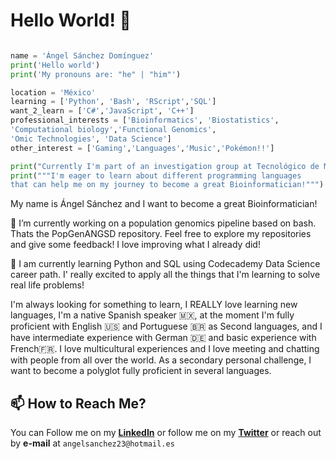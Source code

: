 # Hello World! 👋


```Python

name = 'Ángel Sánchez Domínguez'
print('Hello world') 
print('My pronouns are: "he" | "him"')

location = 'México'
learning = ['Python', 'Bash', 'RScript','SQL']
want_2_learn = ['C#','JavaScript', 'C++']
professional_interests = ['Bioinformatics', 'Biostatistics',
'Computational biology','Functional Genomics',
'Omic Technologies', 'Data Science']
other_interest = ['Gaming','Languages','Music','Pokémon!!']

print("Currently I'm part of an investigation group at Tecnológico de Monterrey called Core Lab Genomics")
print("""I'm eager to learn about different programming languages 
that can help me on my journey to become a great Bioinformatician!""")
```
My name is Ángel Sánchez and I want to become a great Bioinformatician!

🔭 I’m currently working on a population genomics pipeline based on bash. Thats the PopGenANGSD repository. Feel free to explore my repositories and give some feedback! I love improving what I already did! 

🧠 I am currently learning Python and SQL using Codecademy Data Science career path. I' really excited to apply all the things that I'm learning to solve real life problems! 

I'm always looking for something to learn, I REALLY love learning new languages, I'm a native Spanish speaker 🇲🇽, at the moment I'm fully proficient with English 🇺🇸 and Portuguese 🇧🇷 as Second languages, and I have intermediate experience with German 🇩🇪 and basic experience with French🇫🇷. I love multicultural experiences and I love meeting and chatting with people from all over the world. As a secondary personal challenge, I want to become a polyglot fully proficient in several languages.

## 📫 How to Reach Me?

You can Follow me on my [**LinkedIn**](https://www.linkedin.com/in/angelsanchez203/) or follow me on my [**Twitter**](https://twitter.com/angle90SD) or reach out by **e-mail** at `angelsanchez23@hotmail.es`


<!--
**angelsan203/angelsan203** is a ✨ _special_ ✨ repository because its `README.md` (this file) appears on your GitHub profile.

Here are some ideas to get you started:

- 🔭 I’m currently working on ...
- 🌱 I’m currently learning ...
- 👯 I’m looking to collaborate on ...
- 🤔 I’m looking for help with ...
- 💬 Ask me about ...
- 📫 How to reach me: ...
- 😄 Pronouns: ...
- ⚡ Fun fact: ...
-->
